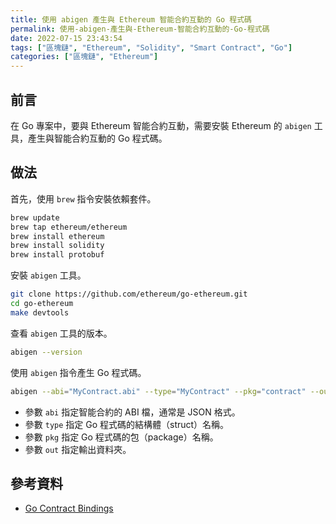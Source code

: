 ```yaml
---
title: 使用 abigen 產生與 Ethereum 智能合約互動的 Go 程式碼
permalink: 使用-abigen-產生與-Ethereum-智能合約互動的-Go-程式碼
date: 2022-07-15 23:43:54
tags: ["區塊鏈", "Ethereum", "Solidity", "Smart Contract", "Go"]
categories: ["區塊鏈", "Ethereum"]
---
```


## 前言

在 Go 專案中，要與 Ethereum 智能合約互動，需要安裝 Ethereum 的 `abigen` 工具，產生與智能合約互動的 Go 程式碼。

## 做法

首先，使用 `brew` 指令安裝依賴套件。

```BASH
brew update
brew tap ethereum/ethereum
brew install ethereum
brew install solidity
brew install protobuf
```

安裝 `abigen` 工具。

```BASH
git clone https://github.com/ethereum/go-ethereum.git
cd go-ethereum
make devtools
```

查看 `abigen` 工具的版本。

```BASH
abigen --version
```

使用 `abigen` 指令產生 Go 程式碼。

```BASH
abigen --abi="MyContract.abi" --type="MyContract" --pkg="contract" --out="my_contract.go"
```

- 參數 `abi` 指定智能合約的 ABI 檔，通常是 JSON 格式。
- 參數 `type` 指定 Go 程式碼的結構體（struct）名稱。
- 參數 `pkg` 指定 Go 程式碼的包（package）名稱。
- 參數 `out` 指定輸出資料夾。

## 參考資料

- [Go Contract Bindings](https://geth.ethereum.org/docs/dapp/native-bindings)
